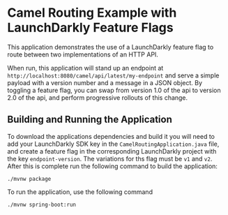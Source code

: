 # Camel Routing Example with LaunchDarkly Feature Flags

This application demonstrates the use of a LaunchDarkly feature flag
to route between two implementations of an HTTP API.

When run, this application will stand up an endpoint at 
```http://localhost:8080/camel/api/latest/my-endpoint``` and serve a
simple payload with a version number and a message in a JSON object. By 
toggling a feature flag, you can swap from version 1.0 of the api to 
version 2.0 of the api, and perform progressive rollouts of this change.

## Building and Running the Application

To download the applications dependencies and build it you will need to
add your LaunchDarkly SDK key in the ```CamelRoutingApplication.java``` 
file, and create a feature flag in the corresponding LaunchDarkly project 
with the key ```endpoint-version```.  The variations for ths flag must be 
```v1``` and ```v2```.  After this is complete run the following command 
to build the application:

```shell
./mvnw package
```

To run the application, use the following command

```shell
./mvnw spring-boot:run
```